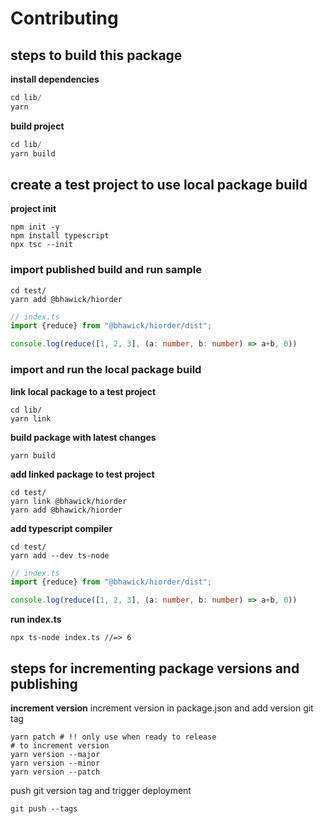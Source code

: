 # Contributing

## steps to build this package

__install dependencies__
```ts
cd lib/
yarn
```

__build project__
```ts
cd lib/
yarn build
```

## create a test project to use local package build

__project init__
```
npm init -y
npm install typescript
npx tsc --init
```

### import published build and run sample

```
cd test/
yarn add @bhawick/hiorder
```

```ts
// index.ts
import {reduce} from "@bhawick/hiorder/dist";

console.log(reduce([1, 2, 3], (a: number, b: number) => a+b, 0))
```

### import and run the local package build

__link local package to a test project__
```
cd lib/
yarn link
```

__build package with latest changes__
```
yarn build
```

__add linked package to test project__
```
cd test/
yarn link @bhawick/hiorder
yarn add @bhawick/hiorder
```

__add typescript compiler__
```
cd test/
yarn add --dev ts-node
```
```ts
// index.ts
import {reduce} from "@bhawick/hiorder/dist";

console.log(reduce([1, 2, 3], (a: number, b: number) => a+b, 0))
```

__run index.ts__
```
npx ts-node index.ts //=> 6
```

## steps for incrementing package versions and publishing

__increment version__
increment version in package.json and add version git tag
```
yarn patch # !! only use when ready to release
# to increment version
yarn version --major
yarn version --minor
yarn version --patch
```

push git version tag and trigger deployment
```
git push --tags
```

